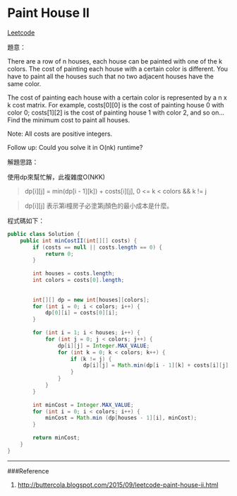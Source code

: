 # Paint House II

[Leetcode](https://leetcode.com/problems/paint-house-ii/)


題意：

There are a row of n houses, each house can be painted with one of the k colors. The cost of painting each house with a certain color is different. You have to paint all the houses such that no two adjacent houses have the same color.

The cost of painting each house with a certain color is represented by a n x k cost matrix. For example, costs[0][0] is the cost of painting house 0 with color 0; costs[1][2] is the cost of painting house 1 with color 2, and so on... Find the minimum cost to paint all houses.

Note:
All costs are positive integers.

Follow up:
Could you solve it in O(nk) runtime?

解題思路：

使用dp來幫忙解，此複雜度O(N*K*K)


>dp[i][j] = min(dp[i - 1][k]) + costs[i][j], 0 <= k < colors && k != j

>dp[i][j] 表示第i橦房子必塗第j顏色的最小成本是什麼。

程式碼如下：

```java
public class Solution {
    public int minCostII(int[][] costs) {
        if (costs == null || costs.length == 0) {
            return 0;
        }
        
        int houses = costs.length;
        int colors = costs[0].length;
        
        
        int[][] dp = new int[houses][colors];
        for (int i = 0; i < colors; i++) {
            dp[0][i] = costs[0][i]; 
        }
        
        for (int i = 1; i < houses; i++) {
            for (int j = 0; j < colors; j++) {
                dp[i][j] = Integer.MAX_VALUE;
                for (int k = 0; k < colors; k++) {
                    if (k != j) {
                        dp[i][j] = Math.min(dp[i - 1][k] + costs[i][j], dp[i][j]);
                    }
                }
            }
        }
        
        int minCost = Integer.MAX_VALUE;
        for (int i = 0; i < colors; i++) {
            minCost = Math.min (dp[houses - 1][i], minCost);
        }
        
        return minCost;
    }
}
```


---
###Reference 
1. http://buttercola.blogspot.com/2015/09/leetcode-paint-house-ii.html